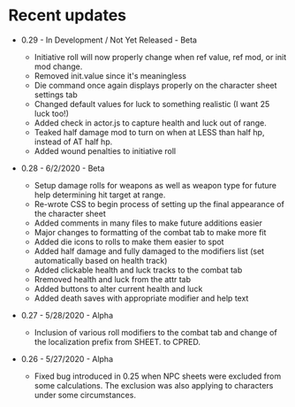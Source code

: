 # Recent updates

- 0.29 - In Development / Not Yet Released - Beta
  - Initiative roll will now properly change when ref value, ref mod, or init mod change.
  - Removed init.value since it's meaningless
  - Die command once again displays properly on the character sheet settings tab
  - Changed default values for luck to something realistic (I want 25 luck too!)
  - Added check in actor.js to capture health and luck out of range.
  - Teaked half damage mod to turn on when at LESS than half hp, instead of AT half hp.
  - Added wound penalties to initiative roll
  
- 0.28 - 6/2/2020 - Beta
  - Setup damage rolls for weapons as well as weapon type for future help determining hit target at range.
  - Re-wrote CSS to begin process of setting up the final appearance of the character sheet
  - Added comments in many files to make future additions easier
  - Major changes to formatting of the combat tab to make more fit
  - Added die icons to rolls to make them easier to spot
  - Added half damage and fully damaged to the modifiers list (set automatically based on health track)
  - Added clickable health and luck tracks to the combat tab
  - Rremoved health and luck from the attr tab
  - Added buttons to alter current health and luck
  - Added death saves with appropriate modifier and help text
- 0.27 - 5/28/2020 - Alpha
  - Inclusion of various roll modifiers to the combat tab and change of the localization prefix from SHEET. to CPRED.
- 0.26 - 5/27/2020 - Alpha
  - Fixed bug introduced in 0.25 when NPC sheets were excluded from some calculations. The exclusion was also applying to characters under some circumstances.
